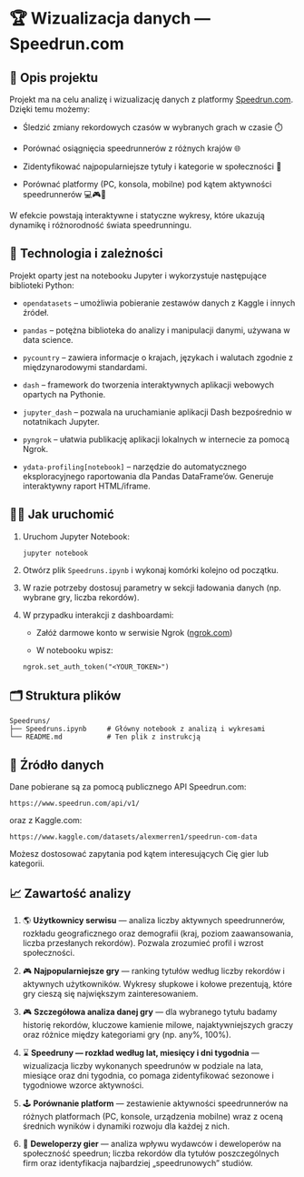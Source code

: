 
# 🏆 Wizualizacja danych — Speedrun.com

## 📖 Opis projektu


Projekt ma na celu analizę i wizualizację danych z platformy [Speedrun.com](https://www.speedrun.com). Dzięki temu możemy:

-   Śledzić zmiany rekordowych czasów w wybranych grach w czasie ⏱️
    
-   Porównać osiągnięcia speedrunnerów z różnych krajów 🌐
    
-   Zidentyfikować najpopularniejsze tytuły i kategorie w społeczności 🎯
    
-   Porównać platformy (PC, konsola, mobilne) pod kątem aktywności speedrunnerów 💻🎮📱
    

W efekcie powstają interaktywne i statyczne wykresy, które ukazują dynamikę i różnorodność świata speedrunningu.

## 🧰 Technologia i zależności

Projekt oparty jest na notebooku Jupyter i wykorzystuje następujące biblioteki Python:

-  `opendatasets` – umożliwia pobieranie zestawów danych z Kaggle i innych źródeł.

-  `pandas` – potężna biblioteka do analizy i manipulacji danymi, używana w data science.

-  `pycountry` – zawiera informacje o krajach, językach i walutach zgodnie z międzynarodowymi standardami.

-  `dash` – framework do tworzenia interaktywnych aplikacji webowych opartych na Pythonie.

-  `jupyter_dash` – pozwala na uruchamianie aplikacji Dash bezpośrednio w notatnikach Jupyter.

-  `pyngrok` – ułatwia publikację aplikacji lokalnych w internecie za pomocą Ngrok.

-  `ydata-profiling[notebook]` – narzędzie do automatycznego eksploracyjnego raportowania dla Pandas DataFrame’ów. Generuje interaktywny raport HTML/iframe.

    

## 🏃‍♂️ Jak uruchomić

1.  Uruchom Jupyter Notebook:
    
    ```
    jupyter notebook
    ```
    
2.  Otwórz plik `Speedruns.ipynb` i wykonaj komórki kolejno od początku.
    
3.  W razie potrzeby dostosuj parametry w sekcji ładowania danych (np. wybrane gry, liczba rekordów).

4. W przypadku interakcji z dashboardami:
    
    -   Załóż darmowe konto w serwisie Ngrok ([ngrok.com](https://ngrok.com))
        
    -   W notebooku wpisz:
    
    ```
    ngrok.set_auth_token("<YOUR_TOKEN>")
    ```
    

## 🗂️ Struktura plików

```
Speedruns/
├── Speedruns.ipynb     # Główny notebook z analizą i wykresami
└── README.md           # Ten plik z instrukcją
```

## 🔗 Źródło danych

Dane pobierane są za pomocą publicznego API Speedrun.com:

```
https://www.speedrun.com/api/v1/
```

oraz z Kaggle.com:

```
https://www.kaggle.com/datasets/alexmerren1/speedrun-com-data
```

Możesz dostosować zapytania pod kątem interesujących Cię gier lub kategorii.

## 📈 Zawartość analizy

1.  🌎 **Użytkownicy serwisu** — analiza liczby aktywnych speedrunnerów, rozkładu geograficznego oraz demografii (kraj, poziom zaawansowania, liczba przesłanych rekordów). Pozwala zrozumieć profil i wzrost społeczności.
    
2.  🎮 **Najpopularniejsze gry** — ranking tytułów według liczby rekordów i aktywnych użytkowników. Wykresy słupkowe i kołowe prezentują, które gry cieszą się największym zainteresowaniem.
    
3.  🎮 **Szczegółowa analiza danej gry** — dla wybranego tytułu badamy historię rekordów, kluczowe kamienie milowe, najaktywniejszych graczy oraz różnice między kategoriami gry (np. any%, 100%).
    
4.  ⌛ **Speedruny — rozkład według lat, miesięcy i dni tygodnia** — wizualizacja liczby wykonanych speedrunów w podziale na lata, miesiące oraz dni tygodnia, co pomaga zidentyfikować sezonowe i tygodniowe wzorce aktywności.
    
5.  🕹️ **Porównanie platform** — zestawienie aktywności speedrunnerów na różnych platformach (PC, konsole, urządzenia mobilne) wraz z oceną średnich wyników i dynamiki rozwoju dla każdej z nich.
    
6.  💼 **Deweloperzy gier** — analiza wpływu wydawców i deweloperów na społeczność speedrun; liczba rekordów dla tytułów poszczególnych firm oraz identyfikacja najbardziej „speedrunowych” studiów.
